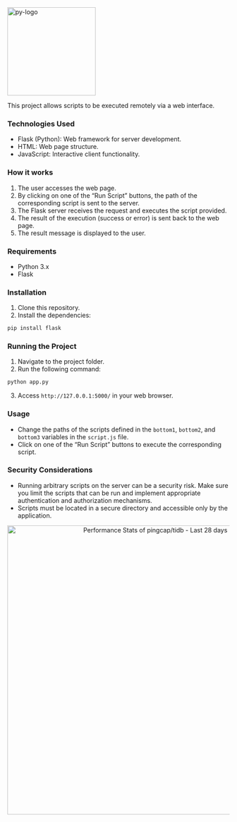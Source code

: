 <img src="https://s3.dualstack.us-east-2.amazonaws.com/pythondotorg-assets/media/community/logos/python-logo-only.png" alt="py-logo" width="200"/>

  
This project allows scripts to be executed remotely via a web interface.

### Technologies Used

* Flask (Python): Web framework for server development.
* HTML: Web page structure.
* JavaScript: Interactive client functionality.

### How it works

1. The user accesses the web page.
2. By clicking on one of the “Run Script” buttons, the path of the corresponding script is sent to the server.
3. The Flask server receives the request and executes the script provided.
4. The result of the execution (success or error) is sent back to the web page.
5. The result message is displayed to the user.

### Requirements

* Python 3.x
* Flask

### Installation

1. Clone this repository.
2. Install the dependencies:

```bash
pip install flask
```

### Running the Project

1. Navigate to the project folder.
2. Run the following command:

```bash
python app.py
```

3. Access `http://127.0.0.1:5000/` in your web browser.

### Usage

* Change the paths of the scripts defined in the `bottom1`, `bottom2`, and `bottom3` variables in the `script.js` file.
* Click on one of the “Run Script” buttons to execute the corresponding script.

### Security Considerations

* Running arbitrary scripts on the server can be a security risk. Make sure you limit the scripts that can be run and implement appropriate authentication and authorization mechanisms.
* Scripts must be located in a secure directory and accessible only by the application.


<a href="https://next.ossinsight.io/widgets/official/compose-last-28-days-stats?repo_id=41986369" target="_blank" style="display: block" align="center">
  <picture>
    <source media="(prefers-color-scheme: dark)" srcset="https://next.ossinsight.io/widgets/official/compose-last-28-days-stats/thumbnail.png?repo_id=41986369&image_size=auto&color_scheme=dark" width="655" height="auto">
    <img alt="Performance Stats of pingcap/tidb - Last 28 days" src="https://next.ossinsight.io/widgets/official/compose-last-28-days-stats/thumbnail.png?repo_id=41986369&image_size=auto&color_scheme=light" width="655" height="auto">
  </picture>
</a>
